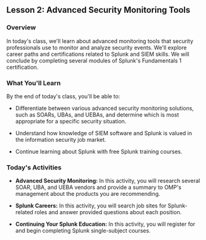 ## Lesson 2: Advanced Security Monitoring Tools 
 
### Overview

In today's class, we'll learn about advanced monitoring tools that security professionals use to monitor and analyze security events. We'll explore career paths and certifications related to Splunk and SIEM skills. We will conclude by completing several modules of Splunk's Fundamentals 1 certification.
 
### What You'll Learn
 
By the end of today's class, you'll be able to:
 
- Differentiate between various advanced security monitoring solutions, such as SOARs, UBAs, and UEBAs, and determine which is most appropriate for a specific security situation.

- Understand how knowledge of SIEM software and Splunk is valued in the information security job market.

- Continue learning about Splunk with free Splunk training courses. 

### Today's Activities

* **Advanced Security Monitoring:** In this activity, you will research several SOAR, UBA, and UEBA vendors and provide a summary to OMP's management about the products you are recommending.

* **Splunk Careers:** In this activity, you will search job sites for Splunk-related roles and answer provided questions about each position.

* **Continuing Your Splunk Education:** In this activity, you will register for and begin completing Splunk single-subject courses.
